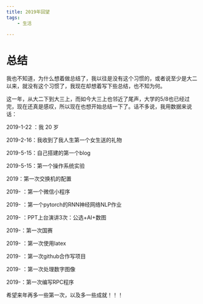 ```yaml
---
title: 2019年回望
tags:
	- 生活

---
```




# 总结

我也不知道，为什么想着做总结了，我以往是没有这个习惯的，或者说至少是大二以来，就没有这个习惯了，我现在却想着写下些总结，也不知为何。

这一年，从大二下到大三上，而如今大三上也邻近了尾声，大学的5/8也已经过完，现在还真是感叹，所以现在也想开始总结一下了。话不多说，我用数据来说话：

2019-1-22 ：我 20 岁

2019-2-16：我收到了我人生第一个女生送的礼物

2019-5-15：自己搭建的第一个blog

2019-5-15：第一个操作系统实验

2019：第一次交换机的配置

2019- ：第一个微信小程序

2019- ：第一个pytorch的RNN神经网络NLP作业

2019- ：PPT上台演讲3次：公选+AI+数图

2019-：第一次国赛

2019- ：第一次使用latex

2019- ：第一次github合作写项目

2019- ：第一次处理数字图像

2019-：第一次编写RPC程序

希望来年再多一些第一次，以及多一些成就！！！



